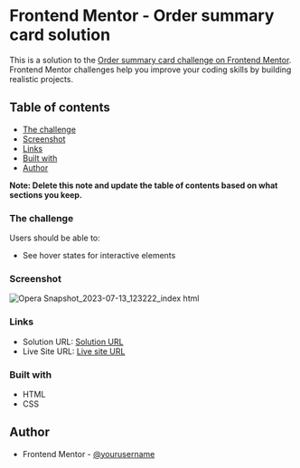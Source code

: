 # Frontend Mentor - Order summary card solution

This is a solution to the [Order summary card challenge on Frontend Mentor](https://www.frontendmentor.io/challenges/order-summary-component-QlPmajDUj). Frontend Mentor challenges help you improve your coding skills by building realistic projects. 

## Table of contents

  - [The challenge](#the-challenge)
  - [Screenshot](#screenshot)
  - [Links](#links)
  - [Built with](#built-with)
  - [Author](#author)

**Note: Delete this note and update the table of contents based on what sections you keep.**

### The challenge

Users should be able to:

- See hover states for interactive elements

### Screenshot

![Opera Snapshot_2023-07-13_123222_index html](https://github.com/GH0STH4CKER/OrderSummaryComponent-FM/assets/62290930/4232e81b-ffb3-44bc-a5ac-07a6af2ca065)

### Links

- Solution URL: [Solution URL](https://your-solution-url.com)
- Live Site URL: [Live site URL]([https://your-live-site-url.com](https://gh0sth4cker.github.io/OrderSummaryComponent-FM/))

### Built with

- HTML
- CSS

## Author

- Frontend Mentor - [@yourusername]([https://www.frontendmentor.io/profile/yourusername](https://www.frontendmentor.io/profile/GH0STH4CKER))

